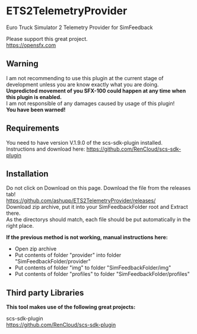 # ETS2TelemetryProvider
Euro Truck Simulator 2 Telemetry Provider for SimFeedback

Please support this great project.  
https://opensfx.com

## Warning  
I am not recommending to use this plugin  at the current stage of development unless you are know exactly what you are doing.  
**Unpredicted movement of you SFX-100 could happen at any time when this plugin is enabled.**  
I am not responsible of any damages caused by usage of this plugin!  
**You have been warned!**


## Requirements
You need to have version V.1.9.0 of the scs-sdk-plugin installed.  
Instructions and download here: https://github.com/RenCloud/scs-sdk-plugin  

## Installation

Do not click on Download on this page. Download the file from the releases tab!  
https://github.com/ashupp/ETS2TelemetryProvider/releases/  
Download zip archive, put it into your SimFeedbackFolder root and Extract there.  
As the directorys should match, each file should be put automatically in the right place.  

**If the previous method is not working, manual instructions here:**     
- Open zip archive
- Put contents of folder "provider" into folder "SimFeedbackFolder/provider"  
- Put contents of folder "img" to folder "SimFeedbackFolder/img"  
- Put contents of folder "profiles" to folder "SimFeedbackFolder/profiles"  

## Third party Libraries
**This tool makes use of the following great projects:**

scs-sdk-plugin  
https://github.com/RenCloud/scs-sdk-plugin
